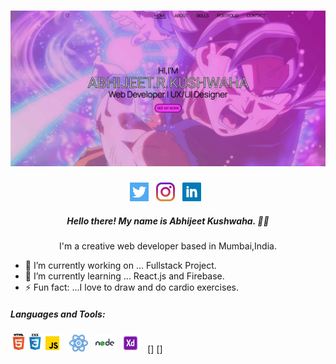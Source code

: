 

<!--
**Abhijeetrkushwaha/Abhijeetrkushwaha** is a ✨ _special_ ✨ repository because its `README.md` (this file) appears on your GitHub profile.

Here are some ideas to get you started:

- 🔭 I’m currently working on ...
- 🌱 I’m currently learning ...
- 👯 I’m looking to collaborate on ...
- 🤔 I’m looking for help with ...
- 💬 Ask me about ...
- 📫 How to reach me: ...
- 😄 Pronouns: ...
- ⚡ Fun fact: ...I love to draw and play guitar / drums
-->
# [![Abhijeet Kushwaha header](https://github.com/Abhijeetrkushwaha/Abhijeetrkushwaha/blob/master/68747470733a2f2f616268696a6565746b77682e6d652f496d616765732f486f6d652d706167652e706e67.png)](https://abhijeetkwh.me)
<p align='center'>
<a href="https://twitter.com/Abhijeetkwh"><img height="30" src="https://github.com/Abhijeetrkushwaha/Abhijeetrkushwaha/blob/master/twitter.png"></a>&nbsp;&nbsp;
<a href="https://www.instagram.com/abhijeetkwh/"><img height="30" src="https://github.com/Abhijeetrkushwaha/Abhijeetrkushwaha/blob/master/instagram.jpg"></a>&nbsp;&nbsp;
<a href="https://www.linkedin.com/in/abhijeet-kushwaha-1882a41a5/"><img height="30" src="https://github.com/Abhijeetrkushwaha/Abhijeetrkushwaha/blob/master/linkedin.png"></a>&nbsp;&nbsp;
</p>

<h5 align="center">Hello there! My name is Abhijeet Kushwaha. 👋🤓</h5>

<p align="center">I'm a creative web developer based in Mumbai,India.</p>

- 🔭 I’m currently working on ... Fullstack Project.
- 🌱 I’m currently learning ... React.js and Firebase.
- ⚡ Fun fact: ...I love to draw and do cardio exercises.

<h5>Languages and Tools:</h5>
<p>
<img height="30" src="https://github.com/Abhijeetrkushwaha/Abhijeetrkushwaha/blob/master/icons8-javascript-48.png">&nbsp;&nbsp;
<img height="30" src="https://github.com/Abhijeetrkushwaha/Abhijeetrkushwaha/blob/master/icons8-react-40.png">&nbsp;&nbsp;
<img height="30" src="https://github.com/Abhijeetrkushwaha/Abhijeetrkushwaha/blob/master/icons8-nodejs-48.png">&nbsp;&nbsp;
<img height="30" src="https://github.com/Abhijeetrkushwaha/Abhijeetrkushwaha/blob/master/icons8-adobe-xd-48.png">&nbsp;&nbsp;
[<img align="left" alt="HTML5" width="26px" src="https://raw.githubusercontent.com/github/explore/80688e429a7d4ef2fca1e82350fe8e3517d3494d/topics/html/html.png" />]
[<img align="left" alt="CSS3" width="26px" src="https://raw.githubusercontent.com/github/explore/80688e429a7d4ef2fca1e82350fe8e3517d3494d/topics/css/css.png" />]

</p>
